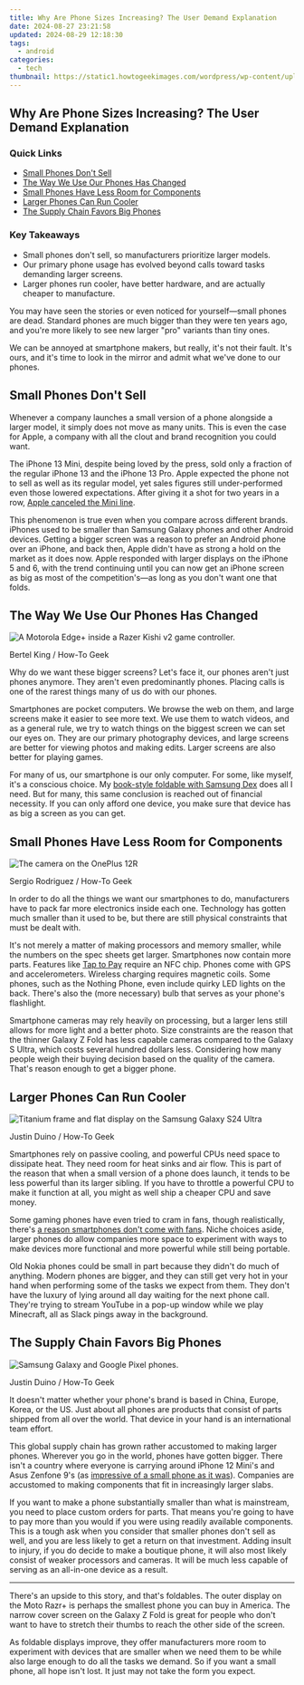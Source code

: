 ```yaml
---
title: Why Are Phone Sizes Increasing? The User Demand Explanation
date: 2024-08-27 23:21:58
updated: 2024-08-29 12:18:30
tags:
  - android
categories:
  - tech
thumbnail: https://static1.howtogeekimages.com/wordpress/wp-content/uploads/2024/01/53470618258_e2ff4a4856_o.jpg
---
```


## Why Are Phone Sizes Increasing? The User Demand Explanation

### Quick Links

* [​Small Phones Don't Sell](https://digital-screen-recording.techidaily.com/peak-level-hd-mastery-in-the-markets-top-recorders/)
* [​The Way We Use Our Phones Has Changed](https://android-unlock.techidaily.com/5-solutions-for-samsung-galaxy-m54-5g-unlock-without-password-by-drfone-android/)
* [​Small Phones Have Less Room for Components](https://fox-hovers.techidaily.com/updated-in-2024-unveiling-the-secrets-to-successful-zoom-calls-with-android/)
* [​Larger Phones Can Run Cooler](https://youtube-zero.techidaily.com/ely-separating-youtube-songs-3-approaches-available-for-free-for-2024/)
* [​The Supply Chain Favors Big Phones](https://discord-videos.techidaily.com/new-launching-a-channel-a-comprehensive-discosteps-guide/)

### Key Takeaways

* Small phones don't sell, so manufacturers prioritize larger models.
* Our primary phone usage has evolved beyond calls toward tasks demanding larger screens.
* Larger phones run cooler, have better hardware, and are actually cheaper to manufacture.

 You may have seen the stories or even noticed for yourself—small phones are dead. Standard phones are much bigger than they were ten years ago, and you're more likely to see new larger "pro" variants than tiny ones.

 We can be annoyed at smartphone makers, but really, it's not their fault. It's ours, and it's time to look in the mirror and admit what we've done to our phones.

##  ​Small Phones Don't Sell

 Whenever a company launches a small version of a phone alongside a larger model, it simply does not move as many units. This is even the case for Apple, a company with all the clout and brand recognition you could want.

 The iPhone 13 Mini, despite being loved by the press, sold only a fraction of the regular iPhone 13 and the iPhone 13 Pro. Apple expected the phone not to sell as well as its regular model, yet sales figures still under-performed even those lowered expectations. After giving it a shot for two years in a row, [Apple canceled the Mini line](https://android-location-track.techidaily.com/how-do-i-stop-someone-from-tracking-my-vivo-x100-drfone-by-drfone-virtual-android/).

 This phenomenon is true even when you compare across different brands. iPhones used to be smaller than Samsung Galaxy phones and other Android devices. Getting a bigger screen was a reason to prefer an Android phone over an iPhone, and back then, Apple didn't have as strong a hold on the market as it does now. Apple responded with larger displays on the iPhone 5 and 6, with the trend continuing until you can now get an iPhone screen as big as most of the competition's—as long as you don't want one that folds.

##  ​The Way We Use Our Phones Has Changed

![A Motorola Edge+ inside a Razer Kishi v2 game controller.](https://static1.howtogeekimages.com/wordpress/wp-content/uploads/2023/11/motorola-edge-plus-razer-kishi-v2.JPG) 

Bertel King / How-To Geek

 Why do we want these bigger screens? Let's face it, our phones aren't just phones anymore. They aren't even predominantly phones. Placing calls is one of the rarest things many of us do with our phones.

 Smartphones are pocket computers. We browse the web on them, and large screens make it easier to see more text. We use them to watch videos, and as a general rule, we try to watch things on the biggest screen we can set our eyes on. They are our primary photography devices, and large screens are better for viewing photos and making edits. Larger screens are also better for playing games.

 For many of us, our smartphone is our only computer. For some, like myself, it's a conscious choice. My [book-style foldable with Samsung Dex](https://printer-issues.techidaily.com/turn-your-non-printing-canon-into-a-reliable-device-with-tips/) does all I need. But for many, this same conclusion is reached out of financial necessity. If you can only afford one device, you make sure that device has as big a screen as you can get.

##  ​Small Phones Have Less Room for Components

![The camera on the OnePlus 12R](https://static1.howtogeekimages.com/wordpress/wp-content/uploads/wm/2024/02/the-camera-on-the-oneplus-12r-3jpg_53484088527_o.jpg) 

Sergio Rodriguez / How-To Geek

 In order to do all the things we want our smartphones to do, manufacturers have to pack far more electronics inside each one. Technology has gotten much smaller than it used to be, but there are still physical constraints that must be dealt with.

 It's not merely a matter of making processors and memory smaller, while the numbers on the spec sheets get larger. Smartphones now contain more parts. Features like [Tap to Pay](https://vp-tips.techidaily.com/in-2024-expert-techniques-for-converting-xml-ssa-to-high-end-srt/) require an NFC chip. Phones come with GPS and accelerometers. Wireless charging requires magnetic coils. Some phones, such as the Nothing Phone, even include quirky LED lights on the back. There's also the (more necessary) bulb that serves as your phone's flashlight.

 Smartphone cameras may rely heavily on processing, but a larger lens still allows for more light and a better photo. Size constraints are the reason that the thinner Galaxy Z Fold has less capable cameras compared to the Galaxy S Ultra, which costs several hundred dollars less. Considering how many people weigh their buying decision based on the quality of the camera. That's reason enough to get a bigger phone.

##  ​Larger Phones Can Run Cooler

![Titanium frame and flat display on the Samsung Galaxy S24 Ultra](https://static1.howtogeekimages.com/wordpress/wp-content/uploads/wm/2024/01/titanium-frame-and-flat-display-on-the-samsung-galaxy-s24-ultra-1.jpg) 

Justin Duino / How-To Geek

 Smartphones rely on passive cooling, and powerful CPUs need space to dissipate heat. They need room for heat sinks and air flow. This is part of the reason that when a small version of a phone does launch, it tends to be less powerful than its larger sibling. If you have to throttle a powerful CPU to make it function at all, you might as well ship a cheaper CPU and save money.

 Some gaming phones have even tried to cram in fans, though realistically, there's [a reason smartphones don't come with fans](https://article-helps.techidaily.com/beyond-entertainment-vrs-utility/). Niche choices aside, larger phones do allow companies more space to experiment with ways to make devices more functional and more powerful while still being portable.

 Old Nokia phones could be small in part because they didn't do much of anything. Modern phones are bigger, and they can still get very hot in your hand when performing some of the tasks we expect from them. They don't have the luxury of lying around all day waiting for the next phone call. They're trying to stream YouTube in a pop-up window while we play Minecraft, all as Slack pings away in the background.

##  ​The Supply Chain Favors Big Phones

![Samsung Galaxy and Google Pixel phones.](https://static1.howtogeekimages.com/wordpress/wp-content/uploads/2023/09/samsung-galaxy-google-pixel.jpg) 

Justin Duino / How-To Geek

 It doesn't matter whether your phone's brand is based in China, Europe, Korea, or the US. Just about all phones are products that consist of parts shipped from all over the world. That device in your hand is an international team effort.

 This global supply chain has grown rather accustomed to making larger phones. Wherever you go in the world, phones have gotten bigger. There isn't a country where everyone is carrying around iPhone 12 Mini's and Asus Zenfone 9's (as [impressive of a small phone as it was](https://fox-helps.techidaily.com/updated-evolved-windows-editor-programs-for-films-for-2024/)). Companies are accustomed to making components that fit in increasingly larger slabs.

 If you want to make a phone substantially smaller than what is mainstream, you need to place custom orders for parts. That means you're going to have to pay more than you would if you were using readily available components. This is a tough ask when you consider that smaller phones don't sell as well, and you are less likely to get a return on that investment. Adding insult to injury, if you do decide to make a boutique phone, it will also most likely consist of weaker processors and cameras. It will be much less capable of serving as an all-in-one device as a result.

---

 There's an upside to this story, and that's foldables. The outer display on the Moto Razr+ is perhaps the smallest phone you can buy in America. The narrow cover screen on the Galaxy Z Fold is great for people who don't want to have to stretch their thumbs to reach the other side of the screen.

 As foldable displays improve, they offer manufacturers more room to experiment with devices that are smaller when we need them to be while also large enough to do all the tasks we demand. So if you want a small phone, all hope isn't lost. It just may not take the form you expect.

<ins class="adsbygoogle"
     style="display:block"
     data-ad-format="autorelaxed"
     data-ad-client="ca-pub-7571918770474297"
     data-ad-slot="1223367746"></ins>



<ins class="adsbygoogle"
     style="display:block"
     data-ad-client="ca-pub-7571918770474297"
     data-ad-slot="8358498916"
     data-ad-format="auto"
     data-full-width-responsive="true"></ins>
